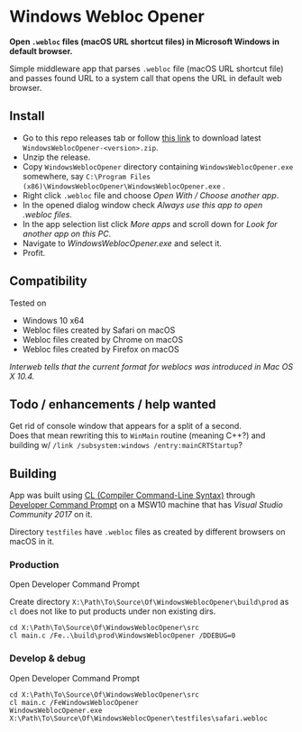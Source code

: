 # Windows Webloc Opener

**Open `.webloc` files (macOS URL shortcut files) in Microsoft Windows in default browser.**

Simple middleware app that parses `.webloc` file (macOS URL shortcut file) and passes found URL to a system call that opens the URL in default web browser.

## Install

* Go to this repo releases tab or follow [this link](https://github.com/WARP-LAB/WindowsWeblocOpener/releases/latest) to download latest `WindowsWeblocOpener-<version>.zip`.
* Unzip the release.
* Copy `WindowsWeblocOpener` directory containing `WindowsWeblocOpener.exe` somewhere, say `C:\Program Files (x86)\WindowsWeblocOpener\WindowsWeblocOpener.exe`  .
* Right click `.webloc` file and choose *Open With / Choose another app*.
* In the opened dialog window check *Always use this app to open .webloc files*.
* In the app selection list click *More apps* and scroll down for *Look for another app on this PC*.
* Navigate to *WindowsWeblocOpener.exe* and select it.
* Profit.

## Compatibility

Tested on

* Windows 10 x64
* Webloc files created by Safari on macOS
* Webloc files created by Chrome on macOS
* Webloc files created by Firefox on macOS

*Interweb tells that the current format for weblocs was introduced in Mac OS X 10.4.*

## Todo / enhancements / help wanted

Get rid of console window that appears for a split of a second.  
Does that mean rewriting this to `WinMain` routine (meaning C++?) and building w/ `/link /subsystem:windows /entry:mainCRTStartup`?

## Building 

App was built using [CL (Compiler Command-Line Syntax)](https://docs.microsoft.com/cpp/build/reference/compiler-command-line-syntax) through [Developer Command Prompt](https://docs.microsoft.com/dotnet/framework/tools/developer-command-prompt-for-vs) on a MSW10 machine that has *Visual Studio Community 2017* on it.

Directory `testfiles` have `.webloc` files as created by different browsers on macOS in it.

### Production

Open Developer Command Prompt

Create directory `X:\Path\To\Source\Of\WindowsWeblocOpener\build\prod` as `cl` does not like to put products under non existing dirs.

```
cd X:\Path\To\Source\Of\WindowsWeblocOpener\src
cl main.c /Fe..\build\prod\WindowsWeblocOpener /DDEBUG=0
```

### Develop & debug

Open Developer Command Prompt

```
cd X:\Path\To\Source\Of\WindowsWeblocOpener\src
cl main.c /FeWindowsWeblocOpener
WindowsWeblocOpener.exe X:\Path\To\Source\Of\WindowsWeblocOpener\testfiles\safari.webloc
```
